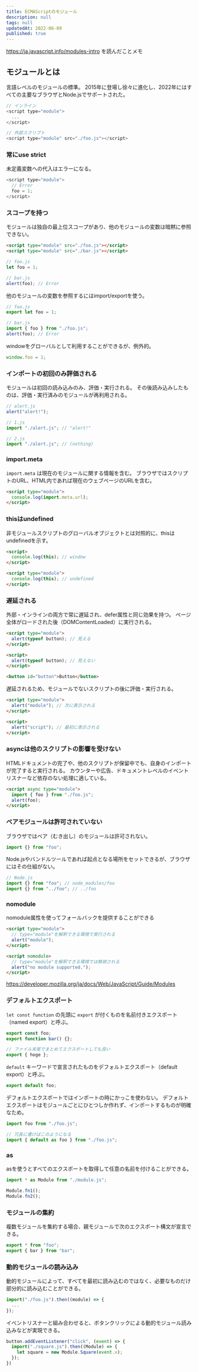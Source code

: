 ```yaml
---
title: ECMAScriptのモジュール
description: null
tags: null
updatedAt: 2022-06-09
published: true
---
```


https://ja.javascript.info/modules-intro を読んだことメモ

## モジュールとは

言語レベルのモジュールの標準。
2015年に登場し徐々に進化し、2022年にはすべての主要なブラウザとNode.jsでサポートされた。

```js
// インライン
<script type="module">
  ...
</script>

// 外部スクリプト
<script type="module" src="./foo.js"></script>
```

### 常にuse strict

未定義変数への代入はエラーになる。

```js
<script type="module">
  // Error
  foo = 1;
</script>
```

### スコープを持つ

モジュールは独自の最上位スコープがあり、他のモジュールの変数は暗黙に参照できない。

```html
<script type="module" src="./foo.js"></script>
<script type="module" src="./bar.js"></script>
```

```js
// foo.js
let foo = 1;
```

```js
// bar.js
alert(foo); // Error
```

他のモジュールの変数を参照するにはimport/exportを使う。

```js
// foo.js
export let foo = 1;
```

```js
// bar.js
import { foo } from "./foo.js";
alert(foo); // Error
```

windowをグローバルとして利用することができるが、例外的。

```js
window.foo = 1;
```

### インポートの初回のみ評価される

モジュールは初回の読み込みのみ、評価・実行される。
その後読み込みしたものは、評価・実行済みのモジュールが再利用される。

```js
// alert.js
alert("alert!");
```

```js
// 1.js
import "./alert.js"; // "alert!"
```

```js
// 2.js
import "./alert.js"; // (nothing)
```

### import.meta

`import.meta` は現在のモジュールに関する情報を含む。
ブラウザではスクリプトのURL、HTML内であれば現在のウェブページのURLを含む。

```html
<script type="module">
  console.log(import.meta.url);
</script>
```

### thisはundefined

非モジュールスクリプトのグローバルオブジェクトとは対照的に、thisはundefinedを示す。

```html
<script>
  console.log(this); // window
</script>

<script type="module">
  console.log(this); // undefined
</script>
```

### 遅延される

外部・インラインの両方で常に遅延され、defer属性と同じ効果を持つ。
ページ全体がロードされた後（DOMContentLoaded）に実行される。

```html
<script type="module">
  alert(typeof button); // 見える
</script>

<script>
  alert(typeof button); // 見えない
</script>

<button id="button">Button</button>
```

遅延されるため、モジュールでないスクリプトの後に評価・実行される。

```html
<script type="module">
  alert("module"); // 次に表示される
</script>

<script>
  alert("script"); // 最初に表示される
</script>
```

### asyncは他のスクリプトの影響を受けない

HTMLドキュメントの完了や、他のスクリプトが保留中でも、自身のインポートが完了すると実行される。
カウンターや広告、ドキュメントレベルのイベントリスナーなど依存のない処理に適している。

```html
<script async type="module">
  import { foo } from "./foo.js";
  alert(foo);
</script>
```

### ベアモジュールは許可されていない

ブラウザではベア（むき出し）のモジュールは許可されない。

```js
import {} from "foo";
```

Node.jsやバンドルツールであれば起点となる場所をセットできるが、ブラウザにはその仕組がない。

```js
// Node.js
import {} from "foo"; // node_modules/foo
import {} from "../foo"; // ../foo
```

### nomodule

nomodule属性を使ってフォールバックを提供することができる

```html
<script type="module">
  // type="module"を解釈できる環境で実行される
  alert("module");
</script>

<script nomodule>
  // type="module"を解釈できる環境では無視される
  alert("no module supported.");
</script>
```

https://developer.mozilla.org/ja/docs/Web/JavaScript/Guide/Modules

### デフォルトエクスポート

`let const function` の先頭に `export` が付くものを名前付きエクスポート（named export）と呼ぶ。

```js
export const foo;
export function bar() {};

// ファイル末尾でまとめてエクスポートしても良い
export { hoge };
```

`default` キーワードで宣言されたものをデフォルトエクスポート（default export）と呼ぶ。

```js
export default foo;
```

デフォルトエクスポートではインポートの時にかっこを使わない。
デフォルトエクスポートはモジュールごとにひとつしか作れず、インポートするものが明確なため。

```js
import foo from "./foo.js";

// 冗長に書けばこのようになる
import { default as foo } from "./foo.js";
```

### as

asを使うとすべてのエクスポートを取得して任意の名前を付けることができる。

```js
import * as Module from "./module.js";

Module.fn1();
Module.fn2();
```

### モジュールの集約

複数モジュールを集約する場合、親モジュールで次のエクスポート構文が宣言できる。

```js
export * from "foo";
export { bar } from "bar";
```

### 動的モジュールの読み込み

動的モジュールによって、すべてを最初に読み込むのではなく、必要なものだけ部分的に読み込むことができる。

```js
import("./foo.js").then((module) => {
  ...
});
```

イベントリスナーと組み合わせると、ボタンクリックによる動的モジュール読み込みなどが実現できる。

```js
button.addEventListener("click", (event) => {
  import("./square.js").then((Module) => {
    let square = new Module.Square(event.x);
  });
})
```
